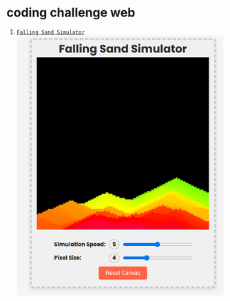 # coding challenge web

1. [`Falling Sand Simulator`](faliing_sand_simulator/)
![Falling Sand Simulator Screenshot](faliing_sand_simulator/assets/screenshot.png)
